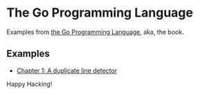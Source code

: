 # The Go Programming Language

[the go programming language]: https://www.gopl.io/

Examples from [the Go Programming Language], aka, the book.

## Examples

- [Chapter 1: A duplicate line detector](ch01/main.go)

Happy Hacking!
